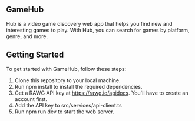 ## GameHub

Hub is a video game discovery web app that helps you find new and interesting games to play. With Hub, you can search for games by platform, genre, and more.

## Getting Started

To get started with GameHub, follow these steps:
1. Clone this repository to your local machine.
2. Run npm install to install the required dependencies.
3. Get a RAWG API key at https://rawg.io/apidocs. You'll have to create an account first.
4. Add the API key to src/services/api-client.ts
5. Run npm run dev to start the web server.
